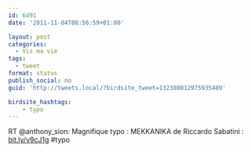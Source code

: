 ```yaml
---
id: 6491
date: '2011-11-04T08:56:59+01:00'

layout: post
categories:
  - Vis ma vie
tags:
  - tweet
format: status
publish_social: no
guid: 'http://tweets.local/?birdsite_tweet=132380812975935489'

birdsite_hashtags:
    - typo
---
```


RT @anthony\_sion: Magnifique typo : MEKKANIKA de Riccardo Sabatini : [bit.ly/v9cJ1g](http://bit.ly/v9cJ1g) #typo